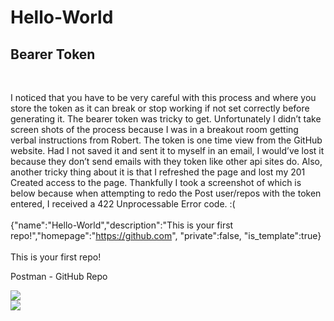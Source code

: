 # Hello-World

<h2>Bearer Token</h2>
<br>

I noticed that you have to be very careful with this process and where you store the token as it can break or stop working if not set correctly before generating it. The bearer token was tricky to get. Unfortunately I didn’t take screen shots of the process because I was in a breakout room getting verbal instructions from Robert. The token is one time view from the GitHub website. Had I not saved it and sent it to myself in an email, I would’ve lost it because they don’t send emails with they token like other api sites do. Also, another tricky thing about it is that I refreshed the page and lost my 201 Created access to the page. Thankfully I took a screenshot of which is below because when attempting to redo the Post user/repos with the token entered, I received a 422 Unprocessable Error code. :(
<br>
<br>
{"name":"Hello-World","description":"This is your first repo!","homepage":"https://github.com",
"private":false,
"is_template":true}
<br><br>
This is your first repo!

Postman - GitHub Repo <br>

<img src="https://github.com/user-attachments/assets/b280b5e3-a761-4fa2-9846-18d5d838be0b">
<br>
<img src="https://github.com/user-attachments/assets/21a391f0-98d0-44c8-8a18-d2ff08e88fa9">

